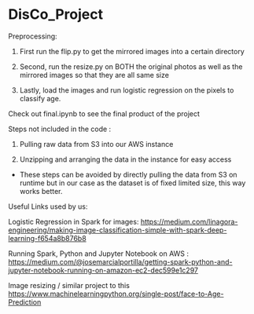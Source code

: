 # DisCo_Project

Preprocessing:

1. First run the flip.py to get the mirrored images into a certain directory

2. Second, run the resize.py on BOTH the original photos as well as the mirrored images so that they are all same size

3. Lastly, load the images and run logistic regression on the pixels to classify age.

Check out final.ipynb to see the final product of the project



Steps not included in the code :

1. Pulling raw data from S3 into our AWS instance 

2. Unzipping and arranging the data in the instance for easy access

- These steps can be avoided by directly pulling the data from S3 on runtime but in our case as the dataset is of fixed limited size, this way works better.



Useful Links used by us:

Logistic Regression in Spark for images:
https://medium.com/linagora-engineering/making-image-classification-simple-with-spark-deep-learning-f654a8b876b8

Running Spark, Python and Jupyter Notebook on AWS :
https://medium.com/@josemarcialportilla/getting-spark-python-and-jupyter-notebook-running-on-amazon-ec2-dec599e1c297

Image resizing / similar project to this 
https://www.machinelearningpython.org/single-post/face-to-Age-Prediction


